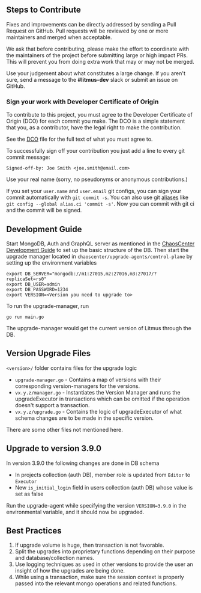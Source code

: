 ## Steps to Contribute

Fixes and improvements can be directly addressed by sending a Pull Request on GitHub. Pull requests will be reviewed by one or more maintainers and merged when acceptable.

We ask that before contributing, please make the effort to coordinate with the maintainers of the project before submitting large or high impact PRs. This will prevent you from doing extra work that may or may not be merged.

Use your judgement about what constitutes a large change. If you aren't sure, send a message to the **#litmus-dev** slack or submit an issue on GitHub.


### **Sign your work with Developer Certificate of Origin**

To contribute to this project, you must agree to the Developer Certificate of Origin (DCO) for each commit you make. The DCO is a simple statement that you, as a contributor, have the legal right to make the contribution.

See the [DCO](https://developercertificate.org/) file for the full text of what you must agree to.

To successfully sign off your contribution you just add a line to every git commit message:

```git
Signed-off-by: Joe Smith <joe.smith@email.com>
```

Use your real name (sorry, no pseudonyms or anonymous contributions.)

If you set your `user.name` and `user.email` git configs, you can sign your commit automatically with `git commit -s`. You can also use git [aliases](https://git-scm.com/book/tr/v2/Git-Basics-Git-Aliases) like `git config --global alias.ci 'commit -s'`. Now you can commit with git ci and the commit will be signed.

## **Development Guide**

Start MongoDB, Auth and GraphQL server as mentioned in the [ChaosCenter Development Guide](https://github.com/litmuschaos/litmus/wiki/ChaosCenter-Development-Guide) to set up the basic structure of the DB. Then start the upgrade manager located in `chaoscenter/upgrade-agents/control-plane` by setting up the environment variables

```
export DB_SERVER="mongodb://m1:27015,m2:27016,m3:27017/?replicaSet=rs0"
export DB_USER=admin
export DB_PASSWORD=1234
export VERSION=<Version you need to upgrade to>
```
To run the upgrade-manager, run

```
go run main.go
```
The upgrade-manager would get the current version of Litmus through the DB.

## **Version Upgrade Files**

`<version>/` folder contains files for the upgrade logic

- `upgrade-manager.go` - Contains a map of versions with their corresponding version-managers for the versions.
- `vx.y.z/manager.go` - Instantiates the Version Manager and runs the upgradeExecutor in transactions which can be omitted if the operation doesn't support a transaction.
- `vx.y.z/upgrade.go` - Contains the logic of upgradeExecutor of what schema changes are to be made in the specific version.

There are some other files not mentioned here.

## **Upgrade to version 3.9.0**

In version 3.9.0 the following changes are done in DB schema

- In projects collection (auth DB), member role is updated from `Editor` to `Executor`
- New `is_initial_login` field in users collection (auth DB) whose value is set as false

Run the upgrade-agent while specifying the version `VERSION=3.9.0` in the environmental variable, and it should now be upgraded.

## **Best Practices**

1) If upgrade volume is huge, then transaction is not favorable.
2) Split the upgrades into proprietary functions depending on their purpose and database/collection names.
3) Use logging techniques as used in other versions to provide the user an insight of how the upgrades are being done.
4) While using a transaction, make sure the session context is properly passed into the relevant mongo operations and related functions.